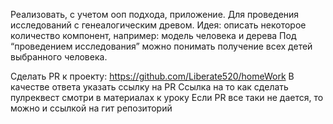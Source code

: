 Реализовать, с учетом ооп подхода, приложение.
Для проведения исследований с генеалогическим древом.
Идея: описать некоторое количество компонент, например:
модель человека и дерева
Под “проведением исследования” можно понимать получение всех детей выбранного человека.

Сделать PR к проекту: https://github.com/Liberate520/homeWork
В качестве ответа указать ссылку на PR
Ссылка на то как сделать пулреквест смотри в материалах к уроку
Если PR все таки не дается, то можно и ссылкой на гит репозиторий